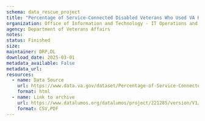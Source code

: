```yaml
---
schema: data_rescue_project 
title: "Percentage of Service-Connected Disabled Veterans Who Used VA Health Care, by Race/Ethnicity, FY2021"
organization: Office of Information and Technology - IT Operations and Services (ITOPS)
agency: Department of Veterans Affairs
notes: 
status: Finished
size: 
maintainer: DRP,DL
download_date: 2025-03-01
metadata_available: False
metadata_url: 
resources:
  - name: Data Source
    url: https://www.data.va.gov/dataset/Percentage-of-Service-Connected-Disabled-Veterans-/r6uc-ggbg
    format: html
  - name: Link to archive
    url: https://www.datalumos.org/datalumos/project/221285/version/V1/view
    format: CSV,PDF
---
```

